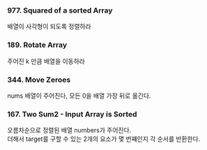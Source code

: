### 977. Squared of a sorted Array
배열이 사각형이 되도록 정렬하라

### 189. Rotate Array
주어진 k 만큼 배열을 이동하라

### 344. Move Zeroes
nums 배열이 주어진다, 모든 0을 배열 가장 뒤로 옮긴다. <br>

### 167. Two Sum2 - Input Array is Sorted
오름차순으로 정렬된 배열 numbers가 주어진다. <br>
더해서 target를 구할 수 있는 2개의 요소가 몇 번쨰인지 각 순서를 반환한다. 
